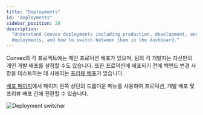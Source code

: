 ```yaml
---
title: "Deployments"
id: "deployments"
sidebar_position: 20
description:
  "Understand Convex deployments including production, development, and preview
  deployments, and how to switch between them in the dashboard."
---
```


Convex의 각 프로젝트에는 메인 프로덕션 배포가 있으며, 팀의 각 개발자는 자신만의 개인 개발 배포를 설정할 수도 있습니다. 또한 프로덕션에 배포되기 전에 백엔드 변경 사항을 테스트하는 데 사용되는 [프리뷰 배포](/production/hosting/preview-deployments.mdx)가 있습니다.

[배포 페이지](https://dashboard.convex.dev/deployment)에서 페이지 왼쪽 상단의 드롭다운 메뉴를 사용하여 프로덕션, 개발 배포 및 프리뷰 배포 간에 전환할 수 있습니다.

![Deployment switcher](/screenshots/deployment_menu.png)
